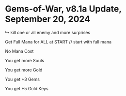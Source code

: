 # Gems-of-War, v8.1a Update, September 20, 2024

↳ kill one or all enemy and more surprises

Get Full Mana for ALL at START // start with full mana

No Mana Cost 

You get more Souls

You get more Gold

You get +3 Gems

You get +5 Gold Keys

